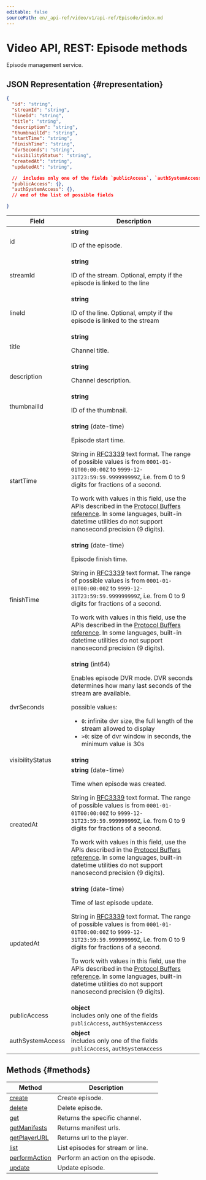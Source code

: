 ```yaml
---
editable: false
sourcePath: en/_api-ref/video/v1/api-ref/Episode/index.md
---
```


# Video API, REST: Episode methods
Episode management service.
## JSON Representation {#representation}
```json 
{
  "id": "string",
  "streamId": "string",
  "lineId": "string",
  "title": "string",
  "description": "string",
  "thumbnailId": "string",
  "startTime": "string",
  "finishTime": "string",
  "dvrSeconds": "string",
  "visibilityStatus": "string",
  "createdAt": "string",
  "updatedAt": "string",

  //  includes only one of the fields `publicAccess`, `authSystemAccess`
  "publicAccess": {},
  "authSystemAccess": {},
  // end of the list of possible fields

}
```
 
Field | Description
--- | ---
id | **string**<br><p>ID of the episode.</p> 
streamId | **string**<br><p>ID of the stream. Optional, empty if the episode is linked to the line</p> 
lineId | **string**<br><p>ID of the line. Optional, empty if the episode is linked to the stream</p> 
title | **string**<br><p>Channel title.</p> 
description | **string**<br><p>Channel description.</p> 
thumbnailId | **string**<br><p>ID of the thumbnail.</p> 
startTime | **string** (date-time)<br><p>Episode start time.</p> <p>String in <a href="https://www.ietf.org/rfc/rfc3339.txt">RFC3339</a> text format. The range of possible values is from ``0001-01-01T00:00:00Z`` to ``9999-12-31T23:59:59.999999999Z``, i.e. from 0 to 9 digits for fractions of a second.</p> <p>To work with values in this field, use the APIs described in the <a href="https://developers.google.com/protocol-buffers/docs/reference/overview">Protocol Buffers reference</a>. In some languages, built-in datetime utilities do not support nanosecond precision (9 digits).</p> 
finishTime | **string** (date-time)<br><p>Episode finish time.</p> <p>String in <a href="https://www.ietf.org/rfc/rfc3339.txt">RFC3339</a> text format. The range of possible values is from ``0001-01-01T00:00:00Z`` to ``9999-12-31T23:59:59.999999999Z``, i.e. from 0 to 9 digits for fractions of a second.</p> <p>To work with values in this field, use the APIs described in the <a href="https://developers.google.com/protocol-buffers/docs/reference/overview">Protocol Buffers reference</a>. In some languages, built-in datetime utilities do not support nanosecond precision (9 digits).</p> 
dvrSeconds | **string** (int64)<br><p>Enables episode DVR mode. DVR seconds determines how many last seconds of the stream are available.</p> <p>possible values:</p> <ul> <li>``0``: infinite dvr size, the full length of the stream allowed to display</li> <li>``>0``: size of dvr window in seconds, the minimum value is 30s</li> </ul> 
visibilityStatus | **string**
createdAt | **string** (date-time)<br><p>Time when episode was created.</p> <p>String in <a href="https://www.ietf.org/rfc/rfc3339.txt">RFC3339</a> text format. The range of possible values is from ``0001-01-01T00:00:00Z`` to ``9999-12-31T23:59:59.999999999Z``, i.e. from 0 to 9 digits for fractions of a second.</p> <p>To work with values in this field, use the APIs described in the <a href="https://developers.google.com/protocol-buffers/docs/reference/overview">Protocol Buffers reference</a>. In some languages, built-in datetime utilities do not support nanosecond precision (9 digits).</p> 
updatedAt | **string** (date-time)<br><p>Time of last episode update.</p> <p>String in <a href="https://www.ietf.org/rfc/rfc3339.txt">RFC3339</a> text format. The range of possible values is from ``0001-01-01T00:00:00Z`` to ``9999-12-31T23:59:59.999999999Z``, i.e. from 0 to 9 digits for fractions of a second.</p> <p>To work with values in this field, use the APIs described in the <a href="https://developers.google.com/protocol-buffers/docs/reference/overview">Protocol Buffers reference</a>. In some languages, built-in datetime utilities do not support nanosecond precision (9 digits).</p> 
publicAccess | **object** <br> includes only one of the fields `publicAccess`, `authSystemAccess`<br>
authSystemAccess | **object** <br> includes only one of the fields `publicAccess`, `authSystemAccess`<br>

## Methods {#methods}
Method | Description
--- | ---
[create](create.md) | Create episode.
[delete](delete.md) | Delete episode.
[get](get.md) | Returns the specific channel.
[getManifests](getManifests.md) | Returns manifest urls.
[getPlayerURL](getPlayerURL.md) | Returns url to the player.
[list](list.md) | List episodes for stream or line.
[performAction](performAction.md) | Perform an action on the episode.
[update](update.md) | Update episode.